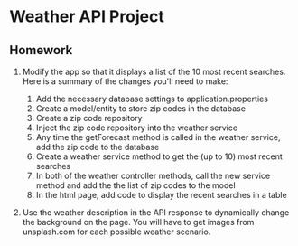 # Weather API Project

## Homework

1. Modify the app so that it displays a list of the 10 most recent searches. Here is a summary of the changes you'll need to make:

   1. Add the necessary database settings to application.properties
   2. Create a model/entity to store zip codes in the database
   3. Create a zip code repository
   4. Inject the zip code repository into the weather service
   5. Any time the getForecast method is called in the weather service, add the zip code to the database
   6. Create a weather service method to get the (up to 10) most recent searches
   7. In both of the weather controller methods, call the new service method and add the the list of zip codes to the model
   8. In the html page, add code to display the recent searches in a table

2. Use the weather description in the API response to dynamically change the background on the page. You will have to get images from unsplash.com for each possible weather scenario.
